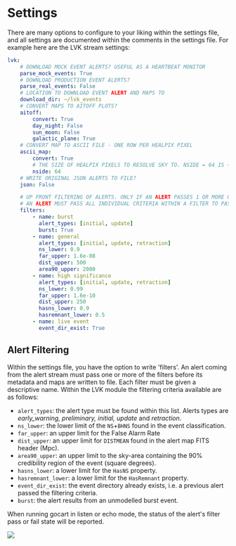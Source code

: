 # Settings

There are many options to configure to your liking within the settings file, and all settings are documented within the comments in the settings file. For example here  are the LVK stream settings:

```yaml
lvk:
    # DOWNLOAD MOCK EVENT ALERTS? USEFUL AS A HEARTBEAT MONITOR
    parse_mock_events: True
    # DOWNLOAD PRODUCTION EVENT ALERTS?
    parse_real_events: False
    # LOCATION TO DOWNLOAD EVENT ALERT AND MAPS TO
    download_dir: ~/lvk_events
    # CONVERT MAPS TO AITOFF PLOTS?
    aitoff:
        convert: True
        day_night: False
        sun_moon: False
        galactic_plane: True
    # CONVERT MAP TO ASCII FILE - ONE ROW PER HEALPIX PIXEL
    ascii_map:
        convert: True
        # THE SIZE OF HEALPIX PIXELS TO RESOLVE SKY TO. NSIDE = 64 IS ~0.84 deg2 PER PIXEL.
        nside: 64
    # WRITE ORIGINAL JSON ALERTS TO FILE?
    json: False

    # UP FRONT FILTERING OF ALERTS. ONLY IF AN ALERT PASSES 1 OR MORE OF THESE FILTERS WILL THE ALERT (AND ASSOCIATED ASSETS) GET WRITTEN TO FILE
    # AN ALERT MUST PASS ALL INDIVIDUAL CRITERIA WITHIN A FILTER TO PASS
    filters:
        - name: burst
          alert_types: [initial, update]
          burst: True
        - name: general
          alert_types: [initial, update, retraction]
          ns_lower: 0.9
          far_upper: 1.6e-08
          dist_upper: 500
          area90_upper: 2000
        - name: high significance
          alert_types: [initial, update, retraction]
          ns_lower: 0.99
          far_upper: 1.6e-10
          dist_upper: 250
          hasns_lower: 0.9
          hasremnant_lower: 0.5
        - name: live event
          event_dir_exist: True
```

## Alert Filtering

Within the settings file, you have the option to write 'filters'. An alert coming from the alert stream must pass one or more of the filters before its metadata and maps are written to file. Each filter must be given a descriptive name. Within the LVK module the filtering criteria available are as follows:

- `alert_types`: the alert type must be found within this list. Alerts types are *early_warning, preliminary, initial, update* and *retraction*.
- `ns_lower`: the lower limit of the `NS`+`BHNS` found in the event classification.
- `far_upper`: an upper limit for the False Alarm Rate
- `dist_upper`: an upper limit for `DISTMEAN` found in the alert map FITS header (Mpc).
- `area90_upper`: an upper limit to the sky-area containing the 90% credibility region of the event (square degrees).
- `hasns_lower`: a lower limit for the `HasNS` property.
- `hasremnant_lower`: a lower limit for the `HasRemnant` property.
- `event_dir_exist`: the event directory already exists, i.e. a previous alert passed the filtering criteria.
- `burst`: the alert results from an unmodelled burst event.

When running gocart in listen or echo mode, the status of the alert's filter pass or fail state will be reported.

[![](https://live.staticflickr.com/65535/52848491113_7dac07cd30_z.png)](https://live.staticflickr.com/65535/52848491113_7dac07cd30_o.png)



